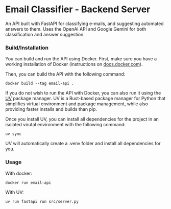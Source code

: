 # Email Classifier - Backend Server

An API built with FastAPI for classifying e-mails, and suggesting automated answers to them. Uses
the OpenAI API and Google Gemini for both classification and answer suggestion.

### Build/Installation

You can build and run the API using Docker. First, make sure you have a working
installation of Docker (instructions on [docs.docker.com](https://docs.docker.com/engine/install/)).

Then, you can build the API with the following command:

```docker build --tag email-api .```

If you do not wish to run the API with Docker, you can also run it using the [UV](https://docs.astral.sh/uv/getting-started/installation/)
package manager. UV is a Rust-based package manager for Python that simplifies virtual environment
and package management, while also providing faster installs and builds than pip.

Once you install UV, you can install all dependencies for the project in an isolated virutal environment
with the following command:

```uv sync```

UV will automatically create a .venv folder and install all dependencies for you.

### Usage

With docker:

```docker run email-api```

With UV:

```uv run fastapi run src/server.py```
